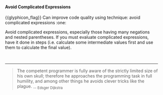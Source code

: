 <div id="title">

#### Avoid Complicated Expressions

</div>
<span id="outcomes">{{glyphicon_flag}} Can improve code quality using technique: avoid complicated expressions  :one:</span>

<div id="body">

Avoid complicated expressions, especially those having many negations and nested parentheses. If you must evaluate complicated expressions, have it done in steps (i.e. calculate some intermediate values first and use them to calculate the final value).

<tabs> 
  <tab header="Java">

<include src="example-java.md" />
  </tab>
  <tab header="Python">

<include src="example-python.md" />
</tab>
</tabs><hr>

> The competent programmer is fully aware of the strictly limited size of his own skull; therefore he approaches the programming task in full humility, and among other things he avoids clever tricks like the plague. <sub>-- Edsger Dijkstra</sub>


</div>

<div id="extras">
</div>